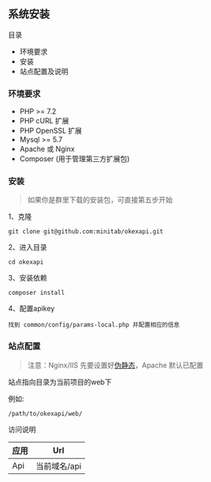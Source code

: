 ## 系统安装

目录

- 环境要求
- 安装
- 站点配置及说明

### 环境要求

- PHP >= 7.2 
- PHP cURL 扩展
- PHP OpenSSL 扩展
- Mysql >= 5.7
- Apache 或 Nginx
- Composer (用于管理第三方扩展包)

### 安装

> 如果你是群里下载的安装包，可直接第五步开始

1、克隆

```
git clone git@github.com:minitab/okexapi.git
```

2、进入目录

```
cd okexapi
```

3、安装依赖

```
composer install 
```

4、配置apikey

```
找到 common/config/params-local.php 并配置相应的信息
```

### 站点配置

> 注意：Nginx/IIS 先要设置好[伪静态](start-rewrite.md)，Apache 默认已配置

站点指向目录为当前项目的web下 

例如: 

```
/path/to/okexapi/web/
```

访问说明

应用 | Url
---|---
Api | 当前域名/api
